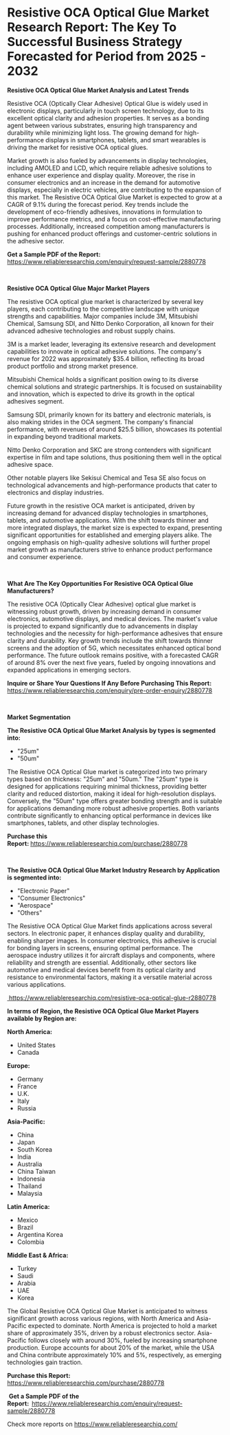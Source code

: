 <p><h1>Resistive OCA Optical Glue Market Research Report: The Key To Successful Business Strategy Forecasted for Period from 2025 - 2032</h1></p><p><strong>Resistive OCA Optical Glue Market Analysis and Latest Trends</strong></p>
<p><p>Resistive OCA (Optically Clear Adhesive) Optical Glue is widely used in electronic displays, particularly in touch screen technology, due to its excellent optical clarity and adhesion properties. It serves as a bonding agent between various substrates, ensuring high transparency and durability while minimizing light loss. The growing demand for high-performance displays in smartphones, tablets, and smart wearables is driving the market for resistive OCA optical glues.</p><p>Market growth is also fueled by advancements in display technologies, including AMOLED and LCD, which require reliable adhesive solutions to enhance user experience and display quality. Moreover, the rise in consumer electronics and an increase in the demand for automotive displays, especially in electric vehicles, are contributing to the expansion of this market. The Resistive OCA Optical Glue Market is expected to grow at a CAGR of 9.1% during the forecast period. Key trends include the development of eco-friendly adhesives, innovations in formulation to improve performance metrics, and a focus on cost-effective manufacturing processes. Additionally, increased competition among manufacturers is pushing for enhanced product offerings and customer-centric solutions in the adhesive sector.</p></p>
<p><strong>Get a Sample PDF of the Report:&nbsp;</strong> <a href="https://www.reliableresearchiq.com/enquiry/request-sample/2880778?utm_campaign=3100&utm_medium=2&utm_source=Github&utm_content=ia&utm_term=12032025&utm_id=resistive-oca-optical-glue">https://www.reliableresearchiq.com/enquiry/request-sample/2880778</a></p>
<p>&nbsp;</p>
<p><strong>Resistive OCA Optical Glue Major Market Players</strong></p>
<p><p>The resistive OCA optical glue market is characterized by several key players, each contributing to the competitive landscape with unique strengths and capabilities. Major companies include 3M, Mitsubishi Chemical, Samsung SDI, and Nitto Denko Corporation, all known for their advanced adhesive technologies and robust supply chains.</p><p>3M is a market leader, leveraging its extensive research and development capabilities to innovate in optical adhesive solutions. The company's revenue for 2022 was approximately $35.4 billion, reflecting its broad product portfolio and strong market presence.</p><p>Mitsubishi Chemical holds a significant position owing to its diverse chemical solutions and strategic partnerships. It is focused on sustainability and innovation, which is expected to drive its growth in the optical adhesives segment.</p><p>Samsung SDI, primarily known for its battery and electronic materials, is also making strides in the OCA segment. The company's financial performance, with revenues of around $25.5 billion, showcases its potential in expanding beyond traditional markets.</p><p>Nitto Denko Corporation and SKC are strong contenders with significant expertise in film and tape solutions, thus positioning them well in the optical adhesive space.</p><p>Other notable players like Sekisui Chemical and Tesa SE also focus on technological advancements and high-performance products that cater to electronics and display industries. </p><p>Future growth in the resistive OCA market is anticipated, driven by increasing demand for advanced display technologies in smartphones, tablets, and automotive applications. With the shift towards thinner and more integrated displays, the market size is expected to expand, presenting significant opportunities for established and emerging players alike. The ongoing emphasis on high-quality adhesive solutions will further propel market growth as manufacturers strive to enhance product performance and consumer experience.</p></p>
<p>&nbsp;</p>
<p><strong>What Are The Key Opportunities For Resistive OCA Optical Glue Manufacturers?</strong></p>
<p><p>The resistive OCA (Optically Clear Adhesive) optical glue market is witnessing robust growth, driven by increasing demand in consumer electronics, automotive displays, and medical devices. The market's value is projected to expand significantly due to advancements in display technologies and the necessity for high-performance adhesives that ensure clarity and durability. Key growth trends include the shift towards thinner screens and the adoption of 5G, which necessitates enhanced optical bond performance. The future outlook remains positive, with a forecasted CAGR of around 8% over the next five years, fueled by ongoing innovations and expanded applications in emerging sectors.</p></p>
<p><strong>Inquire or Share Your Questions If Any Before Purchasing This Report:</strong> <a href="https://www.reliableresearchiq.com/enquiry/pre-order-enquiry/2880778?utm_campaign=3100&utm_medium=2&utm_source=Github&utm_content=ia&utm_term=12032025&utm_id=resistive-oca-optical-glue">https://www.reliableresearchiq.com/enquiry/pre-order-enquiry/2880778</a></p>
<p>&nbsp;</p>
<p><strong>Market Segmentation</strong></p>
<p><strong>The Resistive OCA Optical Glue Market Analysis by types is segmented into:</strong></p>
<p><ul><li>"25um"</li><li>"50um"</li></ul></p>
<p><p>The Resistive OCA Optical Glue market is categorized into two primary types based on thickness: "25um" and "50um." The "25um" type is designed for applications requiring minimal thickness, providing better clarity and reduced distortion, making it ideal for high-resolution displays. Conversely, the "50um" type offers greater bonding strength and is suitable for applications demanding more robust adhesive properties. Both variants contribute significantly to enhancing optical performance in devices like smartphones, tablets, and other display technologies.</p></p>
<p><strong>Purchase this Report:&nbsp;</strong><a href="https://www.reliableresearchiq.com/purchase/2880778?utm_campaign=3100&utm_medium=2&utm_source=Github&utm_content=ia&utm_term=12032025&utm_id=resistive-oca-optical-glue">https://www.reliableresearchiq.com/purchase/2880778</a></p>
<p>&nbsp;</p>
<p><strong>The Resistive OCA Optical Glue Market Industry Research by Application is segmented into:</strong></p>
<p><ul><li>"Electronic Paper"</li><li>"Consumer Electronics"</li><li>"Aerospace"</li><li>"Others"</li></ul></p>
<p><p>The Resistive OCA Optical Glue Market finds applications across several sectors. In electronic paper, it enhances display quality and durability, enabling sharper images. In consumer electronics, this adhesive is crucial for bonding layers in screens, ensuring optimal performance. The aerospace industry utilizes it for aircraft displays and components, where reliability and strength are essential. Additionally, other sectors like automotive and medical devices benefit from its optical clarity and resistance to environmental factors, making it a versatile material across various applications.</p></p>
<p><a href="https://www.reliableresearchiq.com/resistive-oca-optical-glue-r2880778?utm_campaign=3100&utm_medium=2&utm_source=Github&utm_content=ia&utm_term=12032025&utm_id=resistive-oca-optical-glue">&nbsp;https://www.reliableresearchiq.com/resistive-oca-optical-glue-r2880778</a></p>
<p><strong>In terms of Region, the Resistive OCA Optical Glue Market Players available by Region are:</strong></p>
<p>
    <p> <strong> North America: </strong>
        <ul>
            <li>United States</li>
            <li>Canada</li>
        </ul>
        </p> 
    <p> <strong> Europe: </strong>
        <ul>
            <li>Germany</li>
            <li>France</li>
            <li>U.K.</li>
            <li>Italy</li>
            <li>Russia</li>
        </ul>
        </p> 
    <p> <strong> Asia-Pacific: </strong>
        <ul>
            <li>China</li>
            <li>Japan</li>
            <li>South Korea</li>
            <li>India</li>
            <li>Australia</li>
            <li>China Taiwan</li>
            <li>Indonesia</li>
            <li>Thailand</li>
            <li>Malaysia</li>
        </ul>
        </p> 
    <p> <strong> Latin America: </strong>
        <ul>
            <li>Mexico</li>
            <li>Brazil</li>
            <li>Argentina Korea</li>
            <li>Colombia</li>
        </ul>
        </p> 
    <p> <strong> Middle East & Africa: </strong>
        <ul>
            <li>Turkey</li>
            <li>Saudi</li>
            <li>Arabia</li>
            <li>UAE</li>
            <li>Korea</li>
        </ul>
    </p>
    </p>
<p><p>The Global Resistive OCA Optical Glue Market is anticipated to witness significant growth across various regions, with North America and Asia-Pacific expected to dominate. North America is projected to hold a market share of approximately 35%, driven by a robust electronics sector. Asia-Pacific follows closely with around 30%, fueled by increasing smartphone production. Europe accounts for about 20% of the market, while the USA and China contribute approximately 10% and 5%, respectively, as emerging technologies gain traction.</p></p>
<p><strong>Purchase this Report: </strong><a href="https://www.reliableresearchiq.com/purchase/2880778?utm_campaign=3100&utm_medium=2&utm_source=Github&utm_content=ia&utm_term=12032025&utm_id=resistive-oca-optical-glue">https://www.reliableresearchiq.com/purchase/2880778</a></p>
<p>&nbsp;<strong>Get a Sample PDF of the Report:&nbsp;&nbsp;</strong><a href="https://www.reliableresearchiq.com/enquiry/request-sample/2880778?utm_campaign=3100&utm_medium=2&utm_source=Github&utm_content=ia&utm_term=12032025&utm_id=resistive-oca-optical-glue">https://www.reliableresearchiq.com/enquiry/request-sample/2880778</a></p>
<p><strong></strong></p>
<p>Check more reports on <a href="https://www.reliableresearchiq.com/?utm_campaign=3100&utm_medium=2&utm_source=Github&utm_content=ia&utm_term=12032025&utm_id=resistive-oca-optical-glue">https://www.reliableresearchiq.com/</a></p>